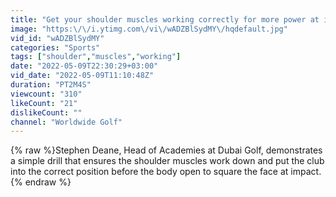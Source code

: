 ```yaml
---
title: "Get your shoulder muscles working correctly for more power at impact"
image: "https:\/\/i.ytimg.com\/vi\/wADZBlSydMY\/hqdefault.jpg"
vid_id: "wADZBlSydMY"
categories: "Sports"
tags: ["shoulder","muscles","working"]
date: "2022-05-09T22:30:29+03:00"
vid_date: "2022-05-09T11:10:48Z"
duration: "PT2M4S"
viewcount: "310"
likeCount: "21"
dislikeCount: ""
channel: "Worldwide Golf"
---
```

{% raw %}Stephen Deane, Head of Academies at Dubai Golf, demonstrates a simple drill that ensures the shoulder muscles work down and put the club into the correct position before the body open to square the face at impact.{% endraw %}

